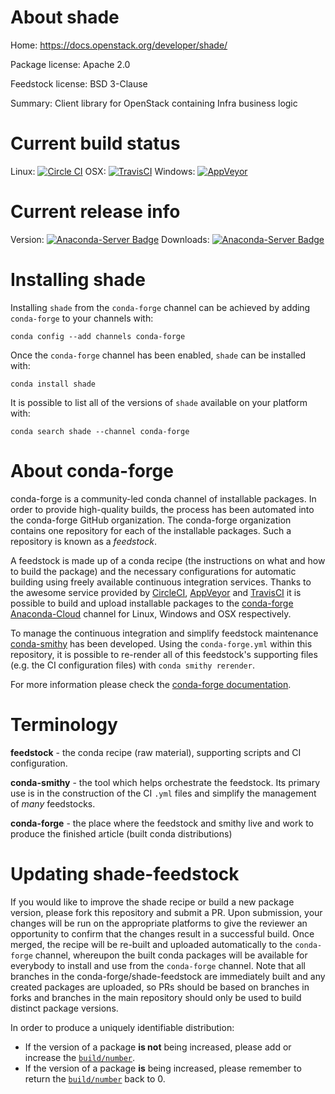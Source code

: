 About shade
===========

Home: https://docs.openstack.org/developer/shade/

Package license: Apache 2.0

Feedstock license: BSD 3-Clause

Summary: Client library for OpenStack containing Infra business logic



Current build status
====================

Linux: [![Circle CI](https://circleci.com/gh/conda-forge/shade-feedstock.svg?style=shield)](https://circleci.com/gh/conda-forge/shade-feedstock)
OSX: [![TravisCI](https://travis-ci.org/conda-forge/shade-feedstock.svg?branch=master)](https://travis-ci.org/conda-forge/shade-feedstock)
Windows: [![AppVeyor](https://ci.appveyor.com/api/projects/status/github/conda-forge/shade-feedstock?svg=True)](https://ci.appveyor.com/project/conda-forge/shade-feedstock/branch/master)

Current release info
====================
Version: [![Anaconda-Server Badge](https://anaconda.org/conda-forge/shade/badges/version.svg)](https://anaconda.org/conda-forge/shade)
Downloads: [![Anaconda-Server Badge](https://anaconda.org/conda-forge/shade/badges/downloads.svg)](https://anaconda.org/conda-forge/shade)

Installing shade
================

Installing `shade` from the `conda-forge` channel can be achieved by adding `conda-forge` to your channels with:

```
conda config --add channels conda-forge
```

Once the `conda-forge` channel has been enabled, `shade` can be installed with:

```
conda install shade
```

It is possible to list all of the versions of `shade` available on your platform with:

```
conda search shade --channel conda-forge
```


About conda-forge
=================

conda-forge is a community-led conda channel of installable packages.
In order to provide high-quality builds, the process has been automated into the
conda-forge GitHub organization. The conda-forge organization contains one repository
for each of the installable packages. Such a repository is known as a *feedstock*.

A feedstock is made up of a conda recipe (the instructions on what and how to build
the package) and the necessary configurations for automatic building using freely
available continuous integration services. Thanks to the awesome service provided by
[CircleCI](https://circleci.com/), [AppVeyor](http://www.appveyor.com/)
and [TravisCI](https://travis-ci.org/) it is possible to build and upload installable
packages to the [conda-forge](https://anaconda.org/conda-forge)
[Anaconda-Cloud](http://docs.anaconda.org/) channel for Linux, Windows and OSX respectively.

To manage the continuous integration and simplify feedstock maintenance
[conda-smithy](http://github.com/conda-forge/conda-smithy) has been developed.
Using the ``conda-forge.yml`` within this repository, it is possible to re-render all of
this feedstock's supporting files (e.g. the CI configuration files) with ``conda smithy rerender``.

For more information please check the [conda-forge documentation](https://conda-forge.org/docs/).

Terminology
===========

**feedstock** - the conda recipe (raw material), supporting scripts and CI configuration.

**conda-smithy** - the tool which helps orchestrate the feedstock.
                   Its primary use is in the construction of the CI ``.yml`` files
                   and simplify the management of *many* feedstocks.

**conda-forge** - the place where the feedstock and smithy live and work to
                  produce the finished article (built conda distributions)


Updating shade-feedstock
========================

If you would like to improve the shade recipe or build a new
package version, please fork this repository and submit a PR. Upon submission,
your changes will be run on the appropriate platforms to give the reviewer an
opportunity to confirm that the changes result in a successful build. Once
merged, the recipe will be re-built and uploaded automatically to the
`conda-forge` channel, whereupon the built conda packages will be available for
everybody to install and use from the `conda-forge` channel.
Note that all branches in the conda-forge/shade-feedstock are
immediately built and any created packages are uploaded, so PRs should be based
on branches in forks and branches in the main repository should only be used to
build distinct package versions.

In order to produce a uniquely identifiable distribution:
 * If the version of a package **is not** being increased, please add or increase
   the [``build/number``](http://conda.pydata.org/docs/building/meta-yaml.html#build-number-and-string).
 * If the version of a package **is** being increased, please remember to return
   the [``build/number``](http://conda.pydata.org/docs/building/meta-yaml.html#build-number-and-string)
   back to 0.